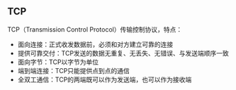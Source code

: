 ## TCP
TCP（Transmission Control Protocol）传输控制协议，特点：
* 面向连接：正式收发数据前，必须和对方建立可靠的连接
* 提供可靠交付：TCP发送的数据无重复、无丢失、无错误、与发送端顺序一致
* 面向字节：TCP以字节为单位
* 端到端连接：TCP只能提供点到点的通信
* 全双工通信：TCP的两端既可以作为发送端，也可以作为接收端